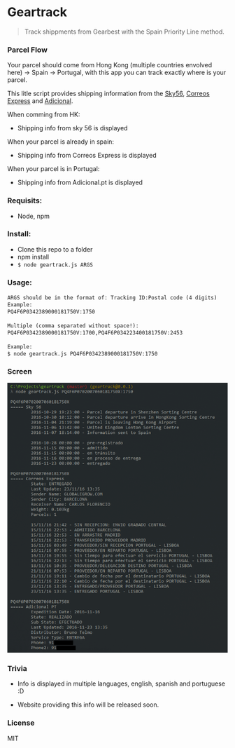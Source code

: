 # Geartrack

>Track shippments from Gearbest with the Spain Priority Line method.


### Parcel Flow
Your parcel should come from Hong Kong (multiple countries envolved here) -> Spain -> Portugal, with this app you can track exactly where is your parcel.

This litle script provides shipping information from the [Sky56](http://www.sky56.cn/english/track/index), [Correos Express](https://www.correosexpress.com/web/correosexpress/home)  and [Adicional](http://www.adicional.pt/).

When comming from HK:
- Shipping info from sky 56 is displayed

When your parcel is already in spain:
- Shipping info from Correos Express is displayed

When your parcel is in Portugal:
- Shipping info from Adicional.pt is displayed

### Requisits:
- Node, npm

### Install:
- Clone this repo to a folder
- npm install
- `$ node geartrack.js ARGS`

### Usage:
```
ARGS should be in the format of: Tracking ID:Postal code (4 digits)
Example:
PQ4F6P0342389000181750V:1750

Multiple (comma separated without space!):
PQ4F6P0342389000181750V:1700,PQ4F6P034223400181750V:2453

Example:
$ node geartrack.js PQ4F6P0342389000181750V:1750
```

### Screen
![GearTrack](screen.png?raw=true "Screenshot Geartrack")

### Trivia
- Info is displayed in multiple languages, english, spanish and portuguese :D

- Website providing this info will be released soon.

### License
MIT
